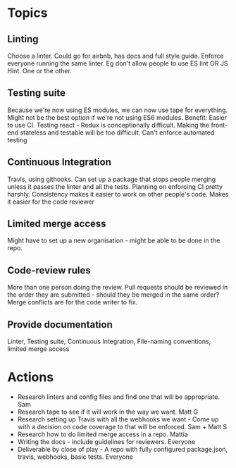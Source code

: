# Topics
## Linting
Choose a linter. Could go for airbnb, has docs and full style guide. Enforce everyone running the same linter. Eg don't allow people to use ES lint OR JS Hint. One or the other.

## Testing suite
Because we're now using ES modules, we can now use tape for everything. Might not be the best option if we're not using ES6 modules.
Benefit: Easier to use CI.
Testing react - Redux is conceptionally difficult. Making the front-end stateless and testable will be too difficult.
Can't enforce automated testing

## Continuous Integration
Travis, using githooks. Can set up a package that stops people merging unless it passes the linter and all the tests.
Planning on enforcing CI pretty harshly.
Consistency makes it easier to work on other people's code. Makes it easier for the code reviewer

## Limited merge access
Might have to set up a new organisation - might be able to be done in the repo.

## Code-review rules
More than one person doing the review. Pull requests should be reviewed in the order they are submitted - should they be merged in the same order? Merge conflicts are for the code writer to fix.

## Provide documentation
Linter, Testing suite, Continuous Integration, File-naming conventions, limited merge access

# Actions
* Research linters and config files and find one that will be appropriate. Sam
* Research tape to see if it will work in the way we want. Matt G
* Research setting up Travis with all the webhooks we want - Come up with a decision on code coverage to that will be enforced. Sam + Matt S
* Research how to do limited merge access in a repo. Mattia
* Writing the docs - include guidelines for reviewers. Everyone
* Deliverable by close of play - A repo with fully configured package.json, travis, webhooks, basic tests. Everyone
